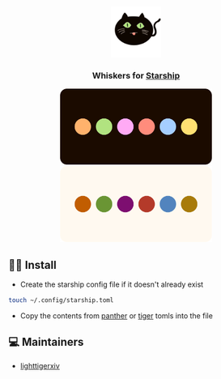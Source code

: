 
<div align="center">

<img src="https://raw.githubusercontent.com/Whiskers-Color-Scheme/assets/main/logos/placeholder.png" width="100">

### Whiskers for [Starship](https://starship.rs/)

<div>
    <img src="https://raw.githubusercontent.com/Whiskers-Color-Scheme/assets/f73d25d4aa4480b7c4d593fb6ae8f4288f3fb5c0/previews/panther-preview.svg" width="300">
    <img src="https://raw.githubusercontent.com/Whiskers-Color-Scheme/assets/f73d25d4aa4480b7c4d593fb6ae8f4288f3fb5c0/previews/tiger-preview.svg" width="300">
</div>
</div>

## 👷‍♂️ Install

- Create the starship config file if it doesn't already exist
```sh
touch ~/.config/starship.toml
```

- Copy the contents from [panther](src/panther.toml) or [tiger](src/tiger) tomls into the file


## 💻 Maintainers

- [lighttigerxiv](https://github.com/lighttigerxiv)